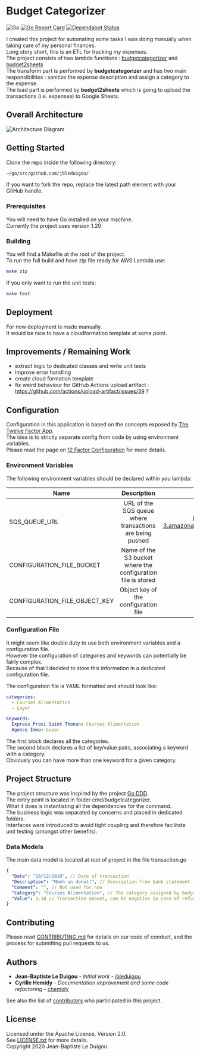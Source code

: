 # Budget Categorizer
![Go](https://github.com/jbleduigou/budgetcategorizer/workflows/Go/badge.svg)
[![Go Report Card](https://goreportcard.com/badge/github.com/jbleduigou/budgetcategorizer)](https://goreportcard.com/report/github.com/jbleduigou/budgetcategorizer)
[![Dependabot Status](https://api.dependabot.com/badges/status?host=github&repo=jbleduigou/budgetcategorizer)](https://dependabot.com)

I created this project for automating some tasks I was doing manually when taking care of my personal finances.  
Long story short, this is an ETL for tracking my expenses.  
The project consists of two lambda functions : [budgetcategorizer](https://github.com/jbleduigou/budgetcategorizer) and [budget2sheets](https://github.com/jbleduigou/budget2sheets)  
The transform part is performed by **budgetcategorizer** and has two main responsibilities : sanitize the expense description and assign a category to the expense.  
The load part is performed by **budget2sheets** which is going to upload the transactions (i.e. expenses) to Google Sheets.

## Overall Architecture

![Architecture Diagram](docs/architecture_diagram.png)

## Getting Started

Clone the repo inside the following directory:

```bash
~/go/src/github.com/jbleduigou/

```

If you want to fork the repo, replace the latest path element with your GitHub handle.

### Prerequisites

You will need to have Go installed on your machine.  
Currently the project uses version 1.20

### Building

You will find a Makefile at the root of the project.  
To run the full build and have zip file ready for AWS Lambda use:

```bash
make zip
```

If you only want to run the unit tests:

```bash
make test
```

## Deployment

For now deployment is made manually.  
It would be nice to have a cloudformation template at some point.

## Improvements / Remaining Work

* extract logic to dedicated classes and write unit tests
* improve error handling
* create cloud formation template
* fix weird behaviour for GitHub Actions upload artifact : https://github.com/actions/upload-artifact/issues/39 ?

## Configuration

Configuration in this application is based on the concepts exposed by [The Twelve Factor App](https://12factor.net/).  
The idea is to strictly separate config from code by using environment variables.  
Please read the page on [12 Factor Configuration](https://12factor.net/config) for more details.

### Environment Variables

The following environment variables should be declared within you lambda:

| Name                         | Description   | Sample Value  |
| ---------------------------- |:-------------:| :-----:|
| SQS_QUEUE_URL                | URL of the SQS queue where transactions are being pushed | https://sqs.eu-west-3.amazonaws.com/6698939/transactions |
| CONFIGURATION_FILE_BUCKET    | Name of the S3 bucket where the configuration file is stored      |   budgetcategorizer |
| CONFIGURATION_FILE_OBJECT_KEY| Object key of the configuration file  |    configuration.yml |

### Configuration File

It might seem like double duty to use both environment variables and a configuration file.  
However the configuration of categories and keywords can potentially be fairly complex.  
Because of that I decided to store this information in a dedicated configuration file.  

The configuration file is YAML formatted and should look like:  

```yaml
categories:
  - Courses Alimentation
  - Loyer

keywords:
  Express Proxi Saint Thonan: Courses Alimentation
  Agence Immo: Loyer
```

The first block declares all the categories.  
The second block declares a list of key/value pairs, associating a keyword with a category.  
Obviously you can have more than one keyword for a given category.

## Project Structure

The project structure was inspired by the project [Go DDD](https://github.com/marcusolsson/goddd).  
The entry point is located in folder cmd/budgetcategorizer.  
What it does is instantiating all the dependencies for the command.  
The business logic was separated by concerns and placed in dedicated folders.  
Interfaces were introduced to avoid tight coupling and therefore facilitate unit testing (amongst other benefits).  

### Data Models

The main data model is located at root of project in the file transaction.go  

```yaml
{
  "Date": "18/12/2019", // Date of transaction
  "Description": "Mmmh un donut!", // Description from bank statement
  "Comment": "", // Not used for now
  "Category": "Courses Alimentation", // The category assigned by budgetcategorizer
  "Value": 3.18 // Transaction amount, can be negative in case of refund for instance
}
```

## Contributing

Please read [CONTRIBUTING.md](CONTRIBUTING.md) for details on our code of conduct, and the process for submitting pull requests to us.

## Authors

* **Jean-Baptiste Le Duigou** - *Initial work* - [jbleduigou](https://github.com/jbleduigou)
* **Cyrille Hemidy** - *Documentation improvement and some code refactoring* - [chemidy](https://github.com/chemidy)

See also the list of [contributors](https://github.com/jbleduigou/budgetcategorizer/contributors) who participated in this project.

## License

Licensed under the Apache License, Version 2.0.  
See [LICENSE.txt](LICENSE.txt) for more details.  
Copyright 2020 Jean-Baptiste Le Duigou
